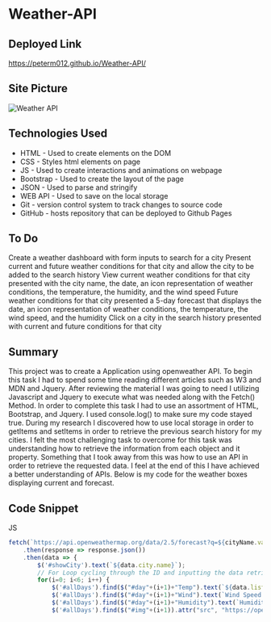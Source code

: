 # Weather-API

## Deployed Link
https://peterm012.github.io/Weather-API/

## Site Picture
![Weather API](https://user-images.githubusercontent.com/110750833/194931693-12d6ee90-52ee-4db1-bf87-7f119861a0f8.gif)



## Technologies Used
- HTML - Used to create elements on the DOM
- CSS - Styles html elements on page
- JS - Used to create interactions and animations on webpage
- Bootstrap - Used to create the layout of the page
- JSON - Used to parse and stringify  
- WEB API - Used to save on the local storage
- Git - version control system to track changes to source code
- GitHub - hosts repository that can be deployed to Github Pages

## To Do
Create a weather dashboard with form inputs to search for a city
Present current and future weather conditions for that city and allow the city to be added to the search history
View current weather conditions for that city presented with the city name, the date, an icon representation of weather conditions, the temperature, the humidity, and the wind speed
Future weather conditions for that city presented a 5-day forecast that displays the date, an icon representation of weather conditions, the temperature, the wind speed, and the humidity
Click on a city in the search history presented with current and future conditions for that city

## Summary 
This project was to create a Application using openweather API. To begin this task I had to spend some time reading different articles such as W3 and MDN and Jquery. After reviewing the material I was going to need I utilizing Javascript and Jquery to execute what was needed along with the Fetch() Method. In order to complete this task I had to use an assortment of HTML, Bootstrap, and Jquery. I used console.log() to make sure my code stayed true. During my research I discovered how to use local storage in order to getItems and setItems in order to retrieve the previous search history for my cities. I felt the most challenging task to overcome for this task was understanding how to retrieve the information from each object and it property. Something that I took away from this was how to use an API in order to retrieve the requested data. I feel at the end of this I have achieved a better understanding of APIs. Below is my code for the weather boxes displaying current and forecast.

## Code Snippet
JS
```js
fetch(`https://api.openweathermap.org/data/2.5/forecast?q=${cityName.value}&units=imperial&appid=3bf63872572076ceaf9bd983d73eb7e7`)
    .then(response => response.json())
    .then(data => {
        $('#showCity').text(`${data.city.name}`);
        // For Loop cycling through the ID and inputting the data retrieved from the API into the current and forecast elements
        for(i=0; i<6; i++) {
            $('#allDays').find($("#day"+(i+1)+"Temp").text(`${data.list[i].main.temp} °F`));
            $('#allDays').find($("#day"+(i+1)+"Wind").text(`Wind Speed: ${data.list[i].wind.speed}`));
            $('#allDays').find($("#day"+(i+1)+"Humidity").text(`Humidity: ${data.list[i].main.humidity}%`));
            $('#allDays').find($("#img"+(i+1)).attr("src", "https://openweathermap.org/img/wn/" + data.list[i].weather[0].icon + ".png"));
```
